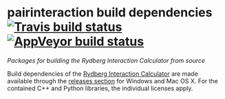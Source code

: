 # pairinteraction build dependencies [![Travis build status][travis-svg]][travis-link] [![AppVeyor build status][appveyor-svg]][appveyor-link]
*Packages for building the Rydberg Interaction Calculator from source*

Build dependencies of the [Rydberg Interaction Calculator](https://github.com/pairinteraction/pairinteraction) are made available through the [releases section](https://github.com/pairinteraction/pairinteraction-build-dependencies/releases) for Windows and Mac OS X.
For the contained C++ and Python libraries, the individual licenses apply.

[travis-svg]: https://travis-ci.org/pairinteraction/pairinteraction-build-dependencies.svg?branch=master
[travis-link]: https://travis-ci.org/pairinteraction/pairinteraction-build-dependencies

[appveyor-svg]: https://ci.appveyor.com/api/projects/status/ixe9b5hp6to0f4n1/branch/master?svg=true
[appveyor-link]: https://ci.appveyor.com/project/seweber/pairinteraction-build-dependencies/branch/master
